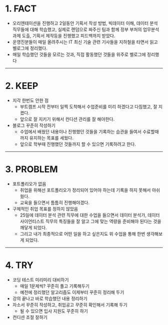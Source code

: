 <h1 id="1-fact">1. FACT</h1>
<ul>
<li>오리엔테이션을 진행하고 2일동안 기획서 작성 방법, 빅데이터 이해, 데이터 분석 직무들에 대해 학습했고, 실제로 랜덤으로 짜주신 팀과 함께 정부 부처의 업무분석 과제 도출, 기획서 제작등을 진행했고 피드백까지 받았다.</li>
<li>운영진분들이 매일 올려주시는 IT 최신 기술 관련 기사들을 지하철을 타면서 읽고 벨로그에 정리했다.</li>
<li>매일 학습했던 것들을 모르는 것과, 직접 활동했던 것들을 위주로 벨로그에 정리했다</li>
</ul>
<hr />
<h1 id="2-keep">2. KEEP</h1>
<ul>
<li>지각 한번도 안한 점<ul>
<li>부트캠프 시작 전부터 일찍 도착해서 수업준비를 미리 하겠다고 다짐했고, 잘 지켰다.</li>
<li>앞으로 잘 지키기 위해서 컨디션 관리를 잘 해야한다.</li>
</ul>
</li>
<li>블로그 꾸준히 작성하기<ul>
<li>수업에서 배웠던 내용이나 진행했던 것들을 기록하는 습관을 들여서 수료할때까지 유지하는 목표를 세웠다.</li>
<li>앞으로 학부때 진행했던 것들까지 할 수 있으면 기록하려고 한다.</li>
</ul>
</li>
</ul>
<hr />
<h1 id="3-problem">3. PROBLEM</h1>
<ul>
<li>포트폴리오가 없음<ul>
<li>취업을 위해선 포트폴리오가 정리되어 있어야 하는데 기록을 하지 못해서 아쉬웠다. </li>
<li>교육을 들으면서 틈틈히 진행해야겠다.</li>
</ul>
</li>
<li>구체적인 취업 목표를 정하지 않았음<ul>
<li>25일에 데이터 분석 관련 직무에 대한 수업을 들으면서 데이터 분석가, 데이터 사이언티스트 직무의 특징들을 잘 알고 그에 맞는 역량을 준비해야 된다는 것을 깨닿게 되었다.</li>
<li>그리고 내가 최종적으로 어떤 일을 하고 싶은지도 위 수업을 통해 한번 생각해보게 되었다.</li>
</ul>
</li>
</ul>
<hr />
<h1 id="4-try">4. TRY</h1>
<ul>
<li>코딩 테스트 미리미리 대비하기<ul>
<li>매일 1문제씩? 꾸준히 풀고 기록해두기</li>
<li>예전에 정리했던 알고리즘도 이제부터 꾸준히 정리해 두기</li>
</ul>
</li>
<li>강의 끝나고 바로 학습했던 내용 정리하기</li>
<li>자소서 꾸준히 작성하고, 취업공고 꾸준히 확인해서 기록해 두기<ul>
<li>될 수 있으면 입사 지원도 꾸준히 하기</li>
</ul>
</li>
<li>컨디션 조절 잘하기</li>
</ul>